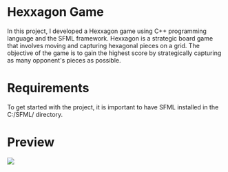 # Hexxagon Game
In this project, I developed a Hexxagon game using C++ programming language and the SFML framework. Hexxagon is a strategic board game that involves moving and capturing hexagonal pieces on a grid. The objective of the game is to gain the highest score by strategically capturing as many opponent's pieces as possible.
# Requirements
To get started with the project, it is important to have SFML installed in the C:/SFML/ directory.
# Preview
![](https://github.com/kawre/Hexxagon-Game/assets/69250723/0f8b503a-e7c6-44b0-8831-852a9c5f44a9)
